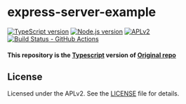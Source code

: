 # express-server-example

[![TypeScript version][ts-badge]][typescript-4-5]
[![Node.js version][nodejs-badge]][nodejs]
[![APLv2][license-badge]][license]
[![Build Status - GitHub Actions][gha-badge]][gha-ci]

#### This repository is the [Typescript][typescript] version of [Original repo][original-repo]

## License

Licensed under the APLv2. See the [LICENSE][license] file for details.

[original-repo]: https://github.com/EthanRBrown/web-development-with-node-and-express-2e
[ts-badge]: https://img.shields.io/badge/TypeScript-4.5-blue.svg
[nodejs-badge]: https://img.shields.io/badge/Node.js->=%2016.13-blue.svg
[nodejs]: https://nodejs.org/dist/latest-v16.x/docs/api/
[gha-badge]: https://github.com/wtchrs/node-ts-boilerplate/actions/workflows/nodejs.yml/badge.svg
[gha-ci]: https://github.com/wtchrs/node-ts-boilerplate/actions/workflows/nodejs.yml
[typescript]: https://www.typescriptlang.org/
[typescript-4-5]: https://www.typescriptlang.org/docs/handbook/release-notes/typescript-4-5.html
[license-badge]: https://img.shields.io/badge/license-APLv2-blue.svg
[license]: https://github.com/wtchrs/node-ts-boilerplate/blob/main/LICENSE
